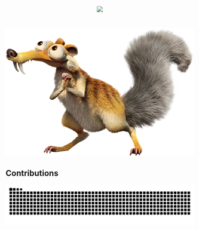   <!-- 
  crei uma pendrive bootavel usando o rufus, e a iso do kali linux. Esquema de partição MBR. 
     vou querer usar esse Sistema apenas no pendrive, ou seja, as coisas que eu fizer nele deveram ficar salvas no pendrive, dai eu desplugar o pendrive não quero perder essas coisas. Devo primero executado como persistente né?
  -->


<div align="center">
  <!--<img src="https://readme-typing-svg.herokuapp.com?font=Merriweather&size=25&duration=2000&pause=500&vCenter=true&width=435&lines=Ola!;Eu+sou+o+Andr%C3%A9+Alvino%F0%9F%91%8B"> -->
  
  <img src="https://readme-typing-svg.demolab.com?font=Merriweather&pause=1000&size=25&width=435&lines=+Ola!+Eu+sou+o+Andr%C3%A9+Alvino%F0%9F%91%8B">
  <!-- site: https://readme-typing-svg.herokuapp.com/demo/ -->
</div>


#
<img src="https://github.com/euandr/euandr/blob/main/Scrat_29.webp" alt="Texto Alternativo">

<!--  Ícone/Redes sociais 
[![Instagram](https://img.shields.io/badge/Instagram-E4405F?style=for-the-badge&logo=instagram&logoColor=white
)](https://www.instagram.com/_oqandrefaria_/?igsh=cGltZmFzMXd0NzVs)-->




## Contributions

<picture align="center">
  <source media="(prefers-color-scheme: dark)" srcset="https://raw.githubusercontent.com/euandr/euandr/output/github-contribution-grid-snake-dark.svg">
  <source media="(prefers-color-scheme: light)" srcset="https://raw.githubusercontent.com/euandr/euandr/output/github-contribution-grid-snake-dark.svg">
  <img align="center" alt="github contribution grid snake animation" src="https://raw.githubusercontent.com/euandr/euandr/output/github-contribution-grid-snake.svg">
</picture>
